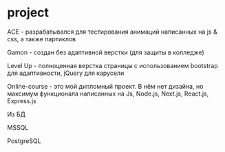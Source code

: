 # project
ACE - разрабатывался для тестирования анимаций написанных на js & css, а также партиклов

Gamon - создан без адаптивной верстки (для защиты в колледже)

Level Up - полноценная верстка страницы с использованием bootstrap для адаптивности, jQuery для карусели

Online-course - это мой дипломный проект. В нём нет дизайна, но максимум функционала написанных на Js, Node.js, Next.js, React.js, Express.js

Из БД

MSSQL

PostgreSQL
